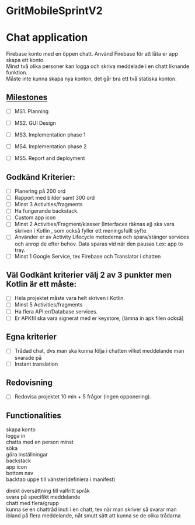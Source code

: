 
# GritMobileSprintV2
# Chat application

Firebase konto med en öppen chatt. 
Använd Firebase för att låta er app skapa ett konto.  
Minst två olika personer kan logga och skriva meddelade i en chatt liknande funktion.  
Måste inte kunna skapa nya konton, det går bra ett två statiska konton.  

## [Milestones](https://github.com/tallner/GritMobileSprintV2/milestones)
- [ ] MS1. Planning
- [ ] MS2. GUI Design
- [ ] MS3. Implementation phase 1
- [ ] MS4. Implementation phase 2
- [ ] MS5. Report and deployment


## Godkänd Kriterier:
- [ ] Planering på 200 ord
- [ ] Rapport med bilder samt 300 ord
- [ ] Minst 3 Activities/fragments
- [ ] Ha fungerande backstack.
- [ ] Custom app icon
- [ ] Minst 2 Activities/Fragment/klasser (Interfaces räknas ej) ska vara skriven i Kotlin , som också fyller ett meningsfullt syfte.
- [ ] Använder er av Activity Lifecycle metoderna och spara/stänger services och anrop de efter behov. Data sparas vid när den pausas t.ex: app to tray.
- [ ] Minst 1 Google Service, tex Firebase och Translator i chatten

## Väl Godkänt kriterier välj 2 av 3 punkter men Kotlin är ett måste:
- [ ] Hela projektet måste vara helt skriven i Kotlin.
- [ ] Minst 5 Activities/fragments
- [ ] Ha flera API:er/Database services.
- [ ] Er APKfil ska vara signerat med er keystore, (lämna in apk filen också)

## Egna kriterier
- [ ] Trådad chat, dvs man ska kunna följa i chatten vilket meddelande man svarade på
- [ ] Instant translation

## Redovisning
- [ ] Redovisa projektet 10 min + 5 frågor (ingen opponering).


## Functionalities
skapa konto  
logga in  
chatta med en person minst  
söka  
göra inställningar  
backstack  
app icon  
bottom nav  
backtab uppe till vänster(definiera i manifest)  
  
direkt översättning till valfritt språk  
svara på specifikt meddelande  
chatt med flera/grupp  
kunna se en chattråd inuti i en chatt, tex när man skriver så svarar man ibland på flera meddelande, nåt smutt sätt att kunna se de olika trådarna
